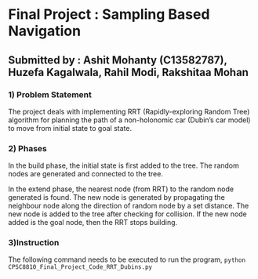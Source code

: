 # Final Project : Sampling Based Navigation
## Submitted by : Ashit Mohanty (C13582787), Huzefa Kagalwala, Rahil Modi, Rakshitaa Mohan

### 1) Problem Statement
The project deals with implementing RRT (Rapidly-exploring Random Tree) algorithm for planning the path of a non-holonomic car (Dubin’s car model) to move from initial state to goal state.

### 2) Phases
In the build phase, the initial state is first added to the tree. The  random nodes are generated and connected to the tree.

In the extend phase, the nearest node (from RRT) to the random node generated is found. The new node is generated by propagating the neighbour node along the direction of random node by a set distance.
The new node is added to the tree after checking for collision. If the new node added is the goal node, then the RRT stops building.

### 3)Instruction
The following command needs to be executed to run the program,
`python CPSC8810_Final_Project_Code_RRT_Dubins.py`

 
